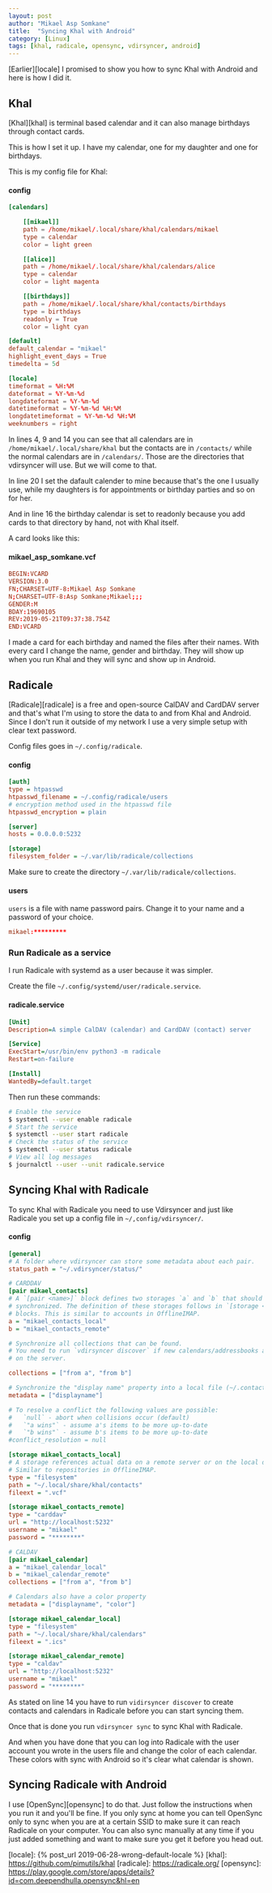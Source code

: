 ```yaml
---
layout: post
author: "Mikael Asp Somkane"
title:  "Syncing Khal with Android"
category: [Linux]
tags: [khal, radicale, opensync, vdirsyncer, android]
---
```


[Earlier][locale] I promised to show you how to sync Khal with Android and here
is how I did it.

## Khal

[Khal][khal] is terminal based calendar and it can also manage birthdays through contact
cards.

This is how I set it up. I have my calendar, one for my daughter and one
for birthdays.

This is my config file for Khal:

#### config

``` conf
[calendars]

    [[mikael]]
    path = /home/mikael/.local/share/khal/calendars/mikael
    type = calendar
    color = light green

    [[alice]]
    path = /home/mikael/.local/share/khal/calendars/alice
    type = calendar
    color = light magenta

    [[birthdays]]
    path = /home/mikael/.local/share/khal/contacts/birthdays
    type = birthdays
    readonly = True
    color = light cyan

[default]
default_calendar = "mikael"
highlight_event_days = True
timedelta = 5d

[locale]
timeformat = %H:%M
dateformat = %Y-%m-%d
longdateformat = %Y-%m-%d
datetimeformat = %Y-%m-%d %H:%M
longdatetimeformat = %Y-%m-%d %H:%M
weeknumbers = right
```

In lines 4, 9 and 14 you can see that all calendars are in
`` /home/mikael/.local/share/khal `` but the contacts are in 
`` /contacts/ `` while the normal calendars are in `` /calendars/ ``. Those are
the directories that vdirsyncer will use. But we will come to that.

In line 20 I set the dafault calender to mine because that's the one I usually
use, while my daughters is for appointments or birthday parties and so on for
her.

And in line 16 the birthday calendar is set to readonly because you add cards to
that directory by hand, not with Khal itself.

A card looks like this:

#### mikael_asp_somkane.vcf

``` conf
BEGIN:VCARD
VERSION:3.0
FN;CHARSET=UTF-8:Mikael Asp Somkane
N;CHARSET=UTF-8:Asp Somkane;Mikael;;;
GENDER:M
BDAY:19690105
REV:2019-05-21T09:37:38.754Z
END:VCARD
```

I made a card for each birthday and named the files after their names. With
every card I change the name, gender and birthday. They will show up when you
run Khal and they will sync and show up in Android.

## Radicale

[Radicale][radicale] is a free and open-source CalDAV and CardDAV server and
that's what I'm using to store the data to and from Khal and Android. Since I
don't run it outside of my network I use a very simple setup with clear text
password.

Config files goes in `` ~/.config/radicale ``.

#### config

``` ini
[auth]
type = htpasswd
htpasswd_filename = ~/.config/radicale/users
# encryption method used in the htpasswd file
htpasswd_encryption = plain

[server]
hosts = 0.0.0.0:5232

[storage]
filesystem_folder = ~/.var/lib/radicale/collections
```

Make sure to create the directory `` ~/.var/lib/radicale/collections ``.

#### users

`` users `` is a file with name password pairs. Change it to your name and a
password of your choice.

``` conf
mikael:*********
```

### Run Radicale as a service

I run Radicale with systemd as a user because it was simpler.

Create the file `` ~/.config/systemd/user/radicale.service ``.

#### radicale.service

``` ini
[Unit]
Description=A simple CalDAV (calendar) and CardDAV (contact) server

[Service]
ExecStart=/usr/bin/env python3 -m radicale
Restart=on-failure

[Install]
WantedBy=default.target
```

Then run these commands:

``` bash
# Enable the service
$ systemctl --user enable radicale
# Start the service
$ systemctl --user start radicale
# Check the status of the service
$ systemctl --user status radicale
# View all log messages
$ journalctl --user --unit radicale.service
```

## Syncing Khal with Radicale

To sync Khal with Radicale you need to use Vdirsyncer and just like Radicale you
set up a config file in `` ~/,config/vdirsyncer/ ``.

#### config

``` ini
[general]
# A folder where vdirsyncer can store some metadata about each pair.
status_path = "~/.vdirsyncer/status/"

# CARDDAV
[pair mikael_contacts]
# A `[pair <name>]` block defines two storages `a` and `b` that should be
# synchronized. The definition of these storages follows in `[storage <name>]`
# blocks. This is similar to accounts in OfflineIMAP.
a = "mikael_contacts_local"
b = "mikael_contacts_remote"

# Synchronize all collections that can be found.
# You need to run `vdirsyncer discover` if new calendars/addressbooks are added
# on the server.

collections = ["from a", "from b"]

# Synchronize the "display name" property into a local file (~/.contacts/displayname).
metadata = ["displayname"]

# To resolve a conflict the following values are possible:
#   `null` - abort when collisions occur (default)
#   `"a wins"` - assume a's items to be more up-to-date
#   `"b wins"` - assume b's items to be more up-to-date
#conflict_resolution = null

[storage mikael_contacts_local]
# A storage references actual data on a remote server or on the local disk.
# Similar to repositories in OfflineIMAP.
type = "filesystem"
path = "~/.local/share/khal/contacts"
fileext = ".vcf"

[storage mikael_contacts_remote]
type = "carddav"
url = "http://localhost:5232"
username = "mikael"
password = "********"

# CALDAV
[pair mikael_calendar]
a = "mikael_calendar_local"
b = "mikael_calendar_remote"
collections = ["from a", "from b"]

# Calendars also have a color property
metadata = ["displayname", "color"]

[storage mikael_calendar_local]
type = "filesystem"
path = "~/.local/share/khal/calendars"
fileext = ".ics"

[storage mikael_calendar_remote]
type = "caldav"
url = "http://localhost:5232"
username = "mikael"
password = "********"
```

As stated on line 14 you have to run `` vidirsyncer discover `` to create
contacts and calendars in Radicale before you can start syncing them.

Once that is done you run `` vdirsyncer sync `` to sync Khal with Radicale.

And when you have done that you can log into Radicale with the user account you
wrote in the users file and change the color of each calendar. These colors with
sync with Android so it's clear what calendar is shown.

## Syncing Radicale with Android

I use [OpenSync][opensync] to do that. Just follow the instructions when you run
it and you'll be fine. If you only sync at home you can tell OpenSync only to
sync when you are at a certain SSID to make sure it can reach Radicale on your
computer. You can also sync manually at any time if you just added something and
want to make sure you get it before you head out.

[locale]: {% post_url 2019-06-28-wrong-default-locale %}
[khal]: https://github.com/pimutils/khal
[radicale]: https://radicale.org/
[opensync]: https://play.google.com/store/apps/details?id=com.deependhulla.opensync&hl=en
